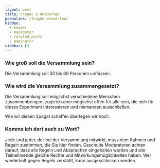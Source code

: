 ```yaml
---
layout: post
title: Fragen & Antworten
permalink: /fragen-antworten/
hidden:
  - header
  - navigator
  - related_posts
  - paginator
sidebar: []
---
```



### Wie groß soll die Versammlung sein?

Die Versammlung soll 30 bis 60 Personen umfassen.

### Wie wird die Versammlung zusammengesetzt?

Die Versammlung soll möglichst verschiedene Menschen zusammenbringen, zugleich aber möglichst offen 
für alle sein, die sich für dieses Experiment interessieren und niemanden ausschließen.

Wie wir diesen Spagat schaffen überlegen wir noch.

###  Komme ich dort auch zu Wort?

Jede und jeder, der bei der Versammlung mitwirkt, muss dem Rahmen und Regeln zustimmen, die Sie hier
finden. Geschulte Moderatoren achten darauf, dass alle Regeln und Absprachen eingehalten werden und 
alle Teilnehmende gleiche Rechte und Mitwirkungsmöglichkeiten haben. Wer wiederholt gegen Regeln 
verstößt, kann ausgeschlossen werden.
